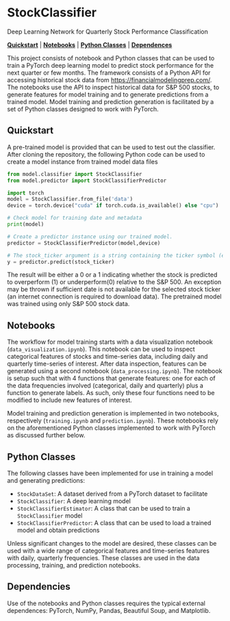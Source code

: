 # StockClassifier
Deep Learning Network for Quarterly Stock Performance Classification

[**Quickstart**](#quickstart)
| [**Notebooks**](#notebooks)
| [**Python Classes**](#python-classes)
| [**Dependences**](#dependencies)

This project consists of notebook and Python classes that can be used to train a PyTorch deep learning model to predict stock performance for the next quarter or few months. The framework consists of a Python API for accessing historical stock data from https://financialmodelingprep.com/. The notebooks use the API to inspect historical data for S&P 500 stocks, to generate features for model training and to generate predictions from a trained model. Model training and prediction generation is facilitated by a set of Python classes designed to work with PyTorch.

## Quickstart
A pre-trained model is provided that can be used to test out the classifier. After cloning the repository, the following Python code can be used to create a model instance from trained model data files

```python
from model.classifier import StockClassifier
from model.predictor import StockClassifierPredictor

import torch
model = StockClassifier.from_file('data')
device = torch.device("cuda" if torch.cuda.is_available() else "cpu")

# Check model for training date and metadata
print(model)

# Create a predictor instance using our trained model.
predictor = StockClassifierPredictor(model,device)

# The stock_ticker argument is a string containing the ticker symbol (e.g., "AAPL")
y = predictor.predict(stock_ticker)
```

The result will be either a 0 or a 1 indicating whether the stock is predicted to overperform (1) or underperform(0) relative to the S&P 500. An exception may be thrown if sufficient date is not available for the selected stock ticker (an internet connection is required to download data). The pretrained model was trained using only S&P 500 stock data.

## Notebooks

The workflow for model training starts with a data visualization notebook (`data_visualization.ipynb`). This notebook can be used to inspect categorical features of stocks and time-series data, including daily and quarterly time-series of interest. After data inspection, features can be generated using a second notebook (`data_processing.ipynb`). The notebook is setup such that with 4 functions that generate features: one for each of the data frequencies involved (categorical, daily and quarterly) plus a function to generate labels. As such, only these four functions need to be modified to include new features of interest. 

Model training and prediction generation is implemented in two notebooks, respectively (`training.ipynb` and `prediction.ipynb`). These notebooks rely on the aforementioned Python classes implemented to work with PyTorch as discussed further below.
 

## Python Classes
The following classes have been implemented for use in training a model and generating predictions:

  - `StockDataSet`: A dataset derived from a PyTorch dataset to facilitate
  - `StockClassifier`: A deep learning model
  - `StockClassifierEstimator`: A class that can be used to train a `StockClassifier` model
  - `StockClassifierPredictor`: A class that can be used to load a trained model and obtain predictions

Unless significant changes to the model are desired, these classes can be used with a wide range of categorical features and time-series features with daily, quarterly frequencies. These classes are used in the data processing, training, and prediction notebooks.

## Dependencies
Use of the notebooks and Python classes requires the typical external dependences: PyTorch, NumPy, Pandas, Beautiful Soup, and Matplotlib.
